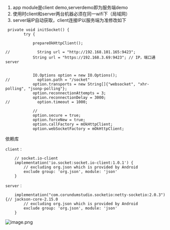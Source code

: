 1.  app module是client demo,serverdemo即为服务端demo
2.  使用时client和server两台机器必须在同一wifi下（局域网）
3.  server端IP自动获取，client连接IP以服务端为准修改如下

<!---->

     private void initSocket() {
            try {

                prepareOkHttpClient();

    //            String url = "http://192.168.101.165:9423";
                String url = "https://192.168.3.69:9423"; // IP，端口通server


                IO.Options option = new IO.Options();
    //            option.path = "/socket"
                option.transports = new String[]{"websocket", "xhr-polling", "jsonp-polling"};
                option.reconnectionAttempts = 3;
                option.reconnectionDelay = 3000;
    //            option.timeout = 1000;

                //
                option.secure = true;
                option.forceNew = true;
                option.callFactory = mOkHttpClient;
                option.webSocketFactory = mOkHttpClient;



依赖库

    client：

        // socket.io-client
        implementation('io.socket:socket.io-client:1.0.1') {
            // excluding org.json which is provided by Android
            exclude group: 'org.json', module: 'json'
        }

    server：

        implementation("com.corundumstudio.socketio:netty-socketio:2.0.3") {// jackson-core-2.15.0
            // excluding org.json which is provided by Android
            exclude group: 'org.json', module: 'json'
        }

![image.png](https://note.youdao.com/yws/res/2129/WEBRESOURCEc5e986b328355e8042654954261af395)
